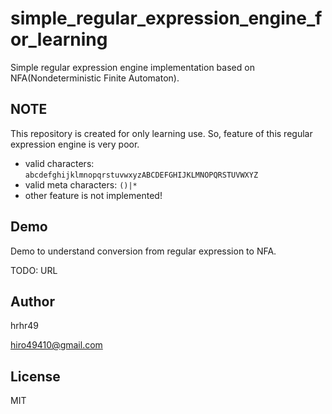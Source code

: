 # simple_regular_expression_engine_for_learning
Simple regular expression engine implementation based on NFA(Nondeterministic Finite Automaton).

## NOTE

This repository is created for only learning use. So, feature of this regular expression engine is very poor.

* valid characters: `abcdefghijklmnopqrstuvwxyzABCDEFGHIJKLMNOPQRSTUVWXYZ`
* valid meta characters: `()|*`
* other feature is not implemented!

## Demo

Demo to understand conversion from regular expression to NFA.

TODO: URL

## Author

hrhr49

hiro49410@gmail.com

## License
MIT
